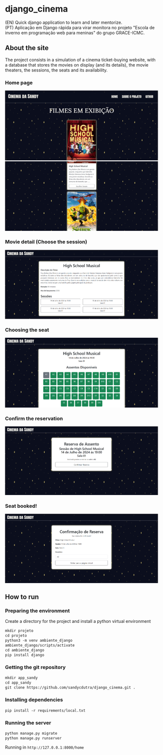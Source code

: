 # django_cinema
(EN) Quick django application to learn and later mentorize. <br>
(PT) Aplicação em Django rápida para virar monitora no projeto "Escola de inverno em programação web para meninas" do grupo GRACE-ICMC.

## About the site
The project consists in a simulation of a cinema ticket-buying website, with a database that stores the movies on display (and its details), the movie theaters, the sessions, the seats and its availability.
### Home page
![](screenshots/home_page.png)
![](screenshots/home_page_2.png)
### Movie detail (Choose the session)
![](screenshots/movie_detail.png)
### Choosing the seat
![](screenshots/session_detail.png)
### Confirm the reservation
![](screenshots/book_seat.png)
### Seat booked!
![](screenshots/booking_confirmation.png)
## How to run
### Preparing the environment
Create a directory for the project and install a python virtual environment
```
mkdir projeto
cd projeto
python3 -m venv ambiente_django
ambiente_django/scripts/activate
cd ambiente_django
pip install django
```
### Getting the git repository
```
mkdir app_sandy
cd app_sandy
git clone https://github.com/sandycdutra/django_cinema.git .
```
### Installing dependencies
```
pip install -r requirements/local.txt
```
### Running the server
```
python manage.py migrate
python manage.py runserver
```
Running in ``` http://127.0.0.1:8000/home ```
